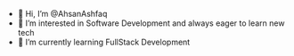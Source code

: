 - 👋 Hi, I’m @AhsanAshfaq
- 👀 I’m interested in Software Development and always eager to learn new tech
- 🌱 I’m currently learning FullStack Development

<!---
AhsanAshfaq/AhsanAshfaq is a ✨ special ✨ repository because its `README.md` (this file) appears on your GitHub profile.
You can click the Preview link to take a look at your changes.
--->
